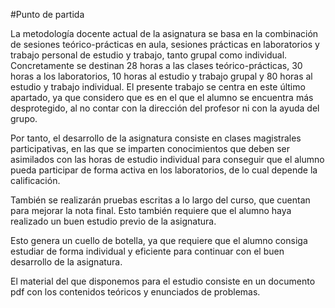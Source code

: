 #Punto de partida

La metodología docente actual de la asignatura se basa en la combinación de sesiones teórico-prácticas en aula, sesiones prácticas en laboratorios y trabajo personal de estudio y trabajo, tanto grupal como individual. Concretamente se destinan 28 horas a las clases teórico-prácticas, 30 horas a los laboratorios, 10 horas al estudio y trabajo grupal y 80 horas al estudio y trabajo individual.
El presente trabajo se centra en este último apartado, ya que considero que es en el que el alumno se encuentra más desprotegido, al no contar con la dirección del profesor ni con la ayuda del grupo.

Por tanto, el desarrollo de la asignatura consiste en clases magistrales participativas, en las que se imparten conocimientos que deben ser asimilados con las horas de estudio individual para conseguir que el alumno pueda participar de forma activa en los laboratorios, de lo cual depende la calificación.
 
También se realizarán pruebas escritas a lo largo del curso, que cuentan para mejorar la nota final. Esto también requiere que el alumno haya realizado un buen estudio previo de la asignatura.

Esto genera un cuello de botella, ya que requiere que el alumno consiga estudiar de forma individual y eficiente para continuar con el buen desarrollo de la asignatura.
 
El material del que disponemos para el estudio consiste en un documento pdf con los contenidos teóricos y enunciados de problemas.
